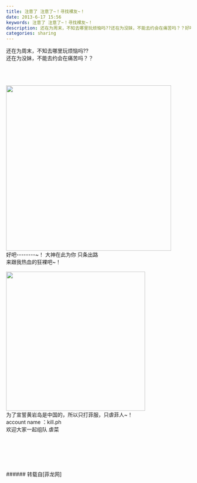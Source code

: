 ```yaml
---
title: 注意了 注意了~！寻找裸友~！
date: 2013-6-17 15:56
keywords: 注意了 注意了~！寻找裸友~！
description: 还在为周末，不知去哪里玩烦恼吗??还在为没妹，不能去约会在痛苦吗？？好吧--------~！ 大神在此为你 只条出路来跟我热血的狂裸吧~！为了宣誓黄岩岛是中国的，所以只打菲服，只虐菲人~！account name ：kill.ph欢迎大家一起组队 虐菜
categories: sharing
---
```

<td class="t_f" id="postmessage_4176">

还在为周末，不知去哪里玩烦恼吗??<br/>
还在为没妹，不能去约会在痛苦吗？？<br/>
<br/>
<br/>
<br/>

<img aid="2836" class="zoom" data-cf-modified-7cdbb01f0a1af35bf967dd1f-="" file="data/attachment/forum/201306/17/155126ldsipdt59gmetv9v.jpg" id="aimg_2836" inpost="1" onclick="" onmouseover="" src="http://www.flw.ph/data/attachment/forum/201306/17/155126ldsipdt59gmetv9v.jpg" width="450" zoomfile="data/attachment/forum/201306/17/155126ldsipdt59gmetv9v.jpg"/>


<br/>
好吧--------~！ 大神在此为你 只条出路<br/>
来跟我热血的狂裸吧~！<br/>
<br/>

<img aid="2837" class="zoom" data-cf-modified-7cdbb01f0a1af35bf967dd1f-="" file="data/attachment/forum/201306/17/155333roha1jkfra3tjkv1.jpg" id="aimg_2837" inpost="1" onclick="" onmouseover="" src="http://www.flw.ph/data/attachment/forum/201306/17/155333roha1jkfra3tjkv1.jpg" width="379" zoomfile="data/attachment/forum/201306/17/155333roha1jkfra3tjkv1.jpg"/>


<br/>
为了宣誓黄岩岛是中国的，所以只打菲服，只虐菲人~！<br/>
account name ：kill.ph<br/>
欢迎大家一起组队 虐菜<br/>
<br/>
<br/>
<br/>
<br/>
<br/>
<br/>
</td>
###### 转载自[菲龙网]